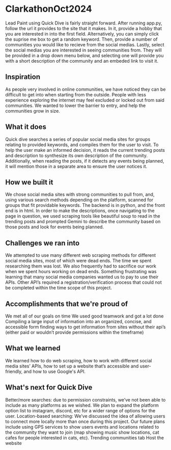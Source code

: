 # ClarkathonOct2024
Lead Paint
using Quick Dive is fairly straight forward. After running app.py, follow the url it provides to the site that it makes. In it, provide a hobby that you are interested in into the first field. Alternatively, you can simply click the suprise me box to get a random keyword. Then, provide a number of communities you would like to recieve from the social medias. Lastly, select the social medias you are interested in seeing communities from. They will be provided in a drop down menu below, and selecting one will provide you with a short description of the community and an embeded link to visit it.

## Inspiration
As people very involved in online communities, we have noticed they can be difficult to get into when starting from the outside. People with less experience exploring the internet may feel excluded or locked out from said communities. We wanted to lower the barrier to entry, and help the communities grow in size.

## What it does
Quick dive searches a series of popular social media sites for groups relating to provided keywords, and compiles them for the user to visit. To help the user make an informed decision, it reads the current trending posts and description to synthesize its own description of the community. Additionally, when reading the posts, if it detects any events being planned, it will mention those in a separate area to ensure the user notices it.

## How we built it
We chose social media sites with strong communities to pull from, and, using various search methods depending on the platform, scanned for groups that fit providable keywords. The backend is in python, and the front end is in html. In order to make the descriptions, once navigating to the page in question, we used scraping tools like beautiful soup to read in the trending posts and prompted Gemini to describe the community based on those posts and look for events being planned.

## Challenges we ran into
We attempted to use many different web scraping methods for different social media sites, most of which were dead ends. The time we spent researching them was lost. We also frequently had to sacrifice our work when we spent hours working on dead ends. 
Something frustrating was learning that many social media companies wanted us to pay to use their APIs. Other API’s required a registration/verification process that could not be completed within the time scope of this project.

## Accomplishments that we're proud of
We met all of our goals on time
We used good teamwork and got a lot done
Compiling a large input of information into an organized, concise, and accessible form
finding ways to get information from sites without their api’s (either paid or wouldn’t provide permissions within the timeframe)

## What we learned
We learned how to do web scraping, how to work with different social media sites’ APIs, how to set up a website that’s accessible and user-friendly, and how to use Google's API. 

## What's next for Quick Dive

Better/more searches: due to permission constraints, we’ve not been able to include as many platforms as we wished. We plan to expand the platform option list to instagram, discord, etc for a wider range of options for the user.
Location-based searching: We’ve discussed the idea of allowing users to connect more locally more than once during this project. Our future plans include using GPS services to show users events and locations related to the community they want to join (map showing music show locations, cat cafes for people interested in cats, etc).
Trending communities tab
Host the website


